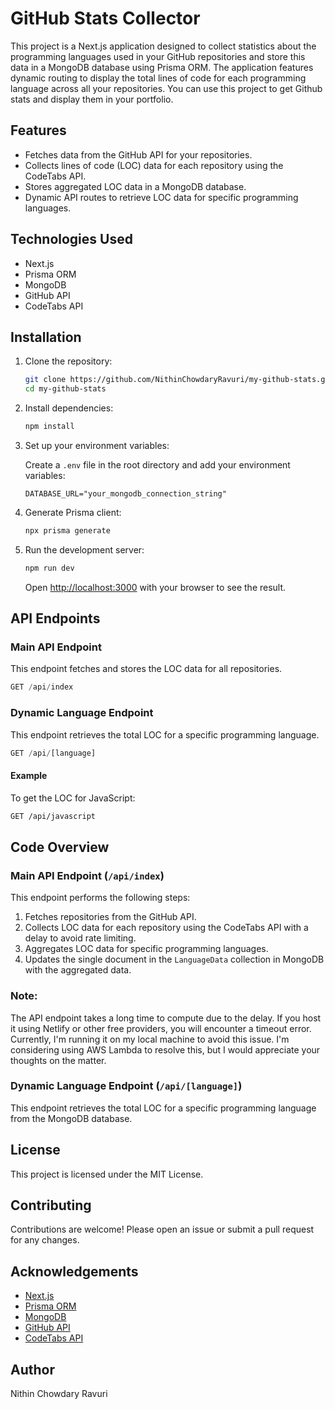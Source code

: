 
# GitHub Stats Collector

This project is a Next.js application designed to collect statistics about the programming languages used in your GitHub repositories and store this data in a MongoDB database using Prisma ORM. The application features dynamic routing to display the total lines of code for each programming language across all your repositories. You can use this project to get Github stats and display them in your portfolio.

## Features

- Fetches data from the GitHub API for your repositories.
- Collects lines of code (LOC) data for each repository using the CodeTabs API.
- Stores aggregated LOC data in a MongoDB database.
- Dynamic API routes to retrieve LOC data for specific programming languages.

## Technologies Used

- Next.js
- Prisma ORM
- MongoDB
- GitHub API
- CodeTabs API

## Installation

1. Clone the repository:

   ```sh
   git clone https://github.com/NithinChowdaryRavuri/my-github-stats.git
   cd my-github-stats
   ```

2. Install dependencies:

   ```sh
   npm install
   ```

3. Set up your environment variables:

   Create a `.env` file in the root directory and add your environment variables:

   ```env
   DATABASE_URL="your_mongodb_connection_string"
   ```

4. Generate Prisma client:

   ```sh
   npx prisma generate
   ```

5. Run the development server:

   ```sh
   npm run dev
   ```

   Open [http://localhost:3000](http://localhost:3000) with your browser to see the result.

## API Endpoints

### Main API Endpoint

This endpoint fetches and stores the LOC data for all repositories.

```ts
GET /api/index
```

### Dynamic Language Endpoint

This endpoint retrieves the total LOC for a specific programming language.

```ts
GET /api/[language]
```

#### Example

To get the LOC for JavaScript:

```sh
GET /api/javascript
```

## Code Overview

### Main API Endpoint (`/api/index`)

This endpoint performs the following steps:

1. Fetches repositories from the GitHub API.
2. Collects LOC data for each repository using the CodeTabs API with a delay to avoid rate limiting.
3. Aggregates LOC data for specific programming languages.
4. Updates the single document in the `LanguageData` collection in MongoDB with the aggregated data.

### Note:
The API endpoint takes a long time to compute due to the delay. If you host it using Netlify or other free providers, you will encounter a timeout error. Currently, I'm running it on my local machine to avoid this issue. I'm considering using AWS Lambda to resolve this, but I would appreciate your thoughts on the matter.

### Dynamic Language Endpoint (`/api/[language]`)

This endpoint retrieves the total LOC for a specific programming language from the MongoDB database.

## License

This project is licensed under the MIT License.

## Contributing

Contributions are welcome! Please open an issue or submit a pull request for any changes.

## Acknowledgements

- [Next.js](https://nextjs.org/)
- [Prisma ORM](https://www.prisma.io/)
- [MongoDB](https://www.mongodb.com/)
- [GitHub API](https://docs.github.com/en/rest)
- [CodeTabs API](https://codetabs.com/)

## Author

Nithin Chowdary Ravuri
